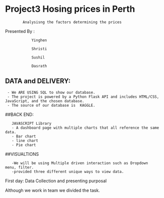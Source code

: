 # Project3 Hosing prices in Perth 
            Analysisng the factors determining the prices 

Presented By : 

                Yinghen 
                
                Shristi
               
                Sushil
                
                Dasrath
                 
                 
## DATA and DELIVERY:
 
     - We ARE USING SQL to show our database.
     - The project is powered by a Python Flask API and includes HTML/CSS, JavaScript, and the chosen database.
     - The source of our database is  KAGGLE.
      
##BACK END:

       JAVASCRIPT Library
       - A dashboard page with multiple charts that all reference the same data.
       - Bar chart
       - line chart
       - Pie chart
       
       
##VISUALTIONS
         
       -We will be using Multiple driven interaction such as Dropdown menu, filter.
       -provided three different unique ways to view data.
         
         
 First day: Data Collection and presenting purposal
 
 Although we work in team we divided  the task.
         
        
      
      
      
      
                
                


